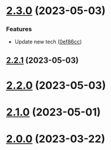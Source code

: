 # [2.3.0](https://github.com/hossainchisty/hossainchisty/compare/v2.2.1...v2.3.0) (2023-05-03)


### Features

* Update new tech ([0ef86cc](https://github.com/hossainchisty/hossainchisty/commit/0ef86cc003d1ae762175362874b7895fbdf612bc))



## [2.2.1](https://github.com/hossainchisty/hossainchisty/compare/v2.2.0...v2.2.1) (2023-05-03)



# [2.2.0](https://github.com/hossainchisty/hossainchisty/compare/v2.1.0...v2.2.0) (2023-05-03)



# [2.1.0](https://github.com/hossainchisty/hossainchisty/compare/v2.0.0...v2.1.0) (2023-05-01)



# [2.0.0](https://github.com/hossainchisty/hossainchisty/compare/v1.10.0...v2.0.0) (2023-03-22)



